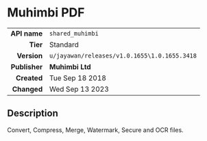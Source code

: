 # Muhimbi PDF
| | |
|-:|-|
|**API name**|`shared_muhimbi`|
|**Tier**|Standard|
|**Version**|`u/jayawan/releases/v1.0.1655\1.0.1655.3418`|
|**Publisher**|**Muhimbi Ltd**|
|**Created**|Tue Sep 18 2018|
|**Changed**|Wed Sep 13 2023|

## Description
Convert, Compress, Merge, Watermark, Secure and OCR files.
